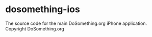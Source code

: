 dosomething-ios
=============== 
The source code for the main DoSomething.org iPhone application.  Copyright DoSomething.org

